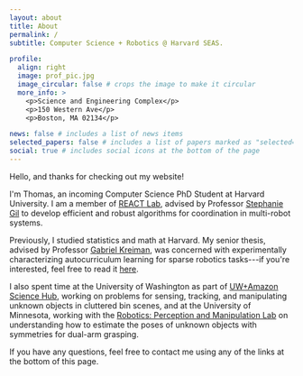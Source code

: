 ```yaml
---
layout: about
title: About
permalink: /
subtitle: Computer Science + Robotics @ Harvard SEAS.

profile:
  align: right
  image: prof_pic.jpg
  image_circular: false # crops the image to make it circular
  more_info: >
    <p>Science and Engineering Complex</p>
    <p>150 Western Ave</p>
    <p>Boston, MA 02134</p>

news: false # includes a list of news items
selected_papers: false # includes a list of papers marked as "selected={true}"
social: true # includes social icons at the bottom of the page
---
```


Hello, and thanks for checking out my website!

I'm Thomas, an incoming Computer Science PhD Student at Harvard University. I am a member of [REACT Lab](https://react.seas.harvard.edu/), advised by Professor [Stephanie Gil](https://react.seas.harvard.edu/people/stephanie-gil) to develop efficient and robust algorithms for coordination in multi-robot systems.

Previously, I studied statistics and math at Harvard.
My senior thesis, advised by Professor [Gabriel Kreiman](https://brain.harvard.edu/?people=gabriel-kreiman), was concerned with experimentally characterizing autocurriculum learning for sparse robotics tasks---if you're interested, feel free to read it [here](https://klab.tch.harvard.edu/publications/PDFs/gk8166.pdf).

I also spent time at the University of Washington as part of [UW+Amazon Science Hub](https://www.sciencehub.uw.edu/), working on problems for sensing, tracking, and manipulating unknown objects in cluttered bin scenes, and at the University of Minnesota, working with the [Robotics: Perception and Manipulation Lab](https://rpm-lab.github.io/) on understanding how to estimate the poses of unknown objects with symmetries for dual-arm grasping.

If you have any questions, feel free to contact me using any of the links at the bottom of this page.
